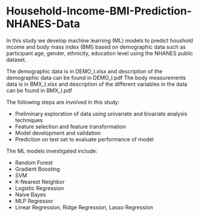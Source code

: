 # Household-Income-BMI-Prediction-NHANES-Data
In this study we develop machine learning (ML) models to predict houshold income and body mass index (BMI) based on demographic data such as participant age, gender, ethnicity, education level using the NHANES public dataset.

The demographic data is in DEMO_I.xlsx and description of the demographic data can be found in DEMO_I.pdf
The body measurements data is in BMX_I.xlsx and description of the different variables in the data can be found in BMX_I.pdf

The following steps are involved in this study:
* Preliminary exploration of data using univariate and bivariate analysis techniques
* Feature selection and feature transformation
* Model development and validation
* Prediction on test set to evaluate performance of model

The ML models investigated include:
* Random Forest
* Gradient Boosting
* SVM
* K-Nearest Neighbor
* Logistic Regression
* Naive Bayes
* MLP Regressor
* Linear Regression, Ridge Regression, Lasso Regression
